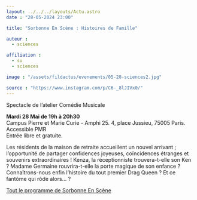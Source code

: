 ```yaml
---
layout: ../../../layouts/Actu.astro
date : "28-05-2024 23:00"

title: "Sorbonne En Scène : Histoires de Famille"

auteur :
  - sciences

affiliation :
  - su
  - sciences

image : "/assets/fildactus/evenements/05-28-sciences2.jpg"

source : "https://www.instagram.com/p/C6-_8lJIVx0/"
---
```


Spectacle de l’atelier Comédie Musicale

__Mardi 28 Mai de 19h à 20h30__  
Campus Pierre et Marie Curie - Amphi 25. 4, place Jussieu, 75005 Paris. Accessible PMR  
Entrée libre et gratuite.

Les résidents de la maison de retraite accueillent un nouvel arrivant ; l’opportunité de partager confidences joyeuses, coïncidences étranges et souvenirs extraordinaires ! Kenza, la réceptionniste trouvera-t-elle son Ken ? Madame Germaine rouvrira-t-elle la porte magique de son enfance ? Connaîtrons-nous enfin l’histoire du tout premier Drag Queen ? Et ce fantôme qui rôde alors… ?

[Tout le programme de Sorbonne En Scène](https://www.sorbonne-universite.fr/sorbonne-en-scene)

